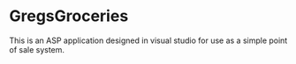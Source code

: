 # GregsGroceries

This is an ASP application designed in visual studio for use as a simple point of sale system.
